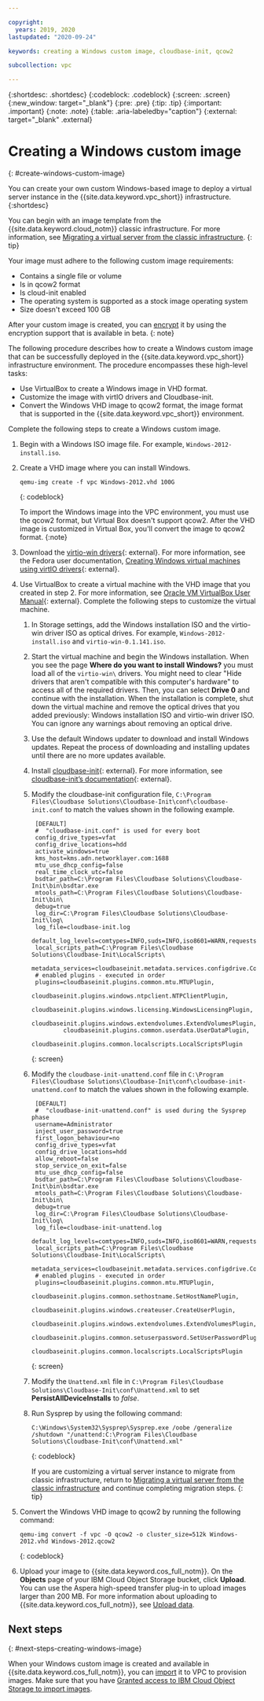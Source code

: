 ```yaml
---

copyright:
  years: 2019, 2020
lastupdated: "2020-09-24"

keywords: creating a Windows custom image, cloudbase-init, qcow2

subcollection: vpc

---
```


{:shortdesc: .shortdesc}
{:codeblock: .codeblock}
{:screen: .screen}
{:new_window: target="_blank"}
{:pre: .pre}
{:tip: .tip}
{:important: .important}
{:note: .note}
{:table: .aria-labeledby="caption"}
{:external: target="_blank" .external}

# Creating a Windows custom image
{: #create-windows-custom-image}

You can create your own custom Windows-based image to deploy a virtual server instance in the {{site.data.keyword.vpc_short}} 
infrastructure. 
{:shortdesc}

You can begin with an image template from the {{site.data.keyword.cloud_notm}} classic infrastructure. For more information, see [Migrating a virtual server from the classic infrastructure](/docs/vpc?topic=vpc-migrate-vsi-to-vpc).
{: tip}

Your image must adhere to the following custom image requirements:
* Contains a single file or volume 
* Is in qcow2 format
* Is cloud-init enabled
* The operating system is supported as a stock image operating system
* Size doesn't exceed 100 GB

After your custom image is created, you can [encrypt](/docs/vpc?topic=vpc-create-encrypted-custom-image) it by using the encryption support that is available in beta.
{: note}

The following procedure describes how to create a Windows custom image that can be successfully deployed in the {{site.data.keyword.vpc_short}} infrastructure environment. The procedure encompasses these high-level tasks:
* Use VirtualBox to create a Windows image in VHD format.
* Customize the image with virtIO drivers and Cloudbase-init.
* Convert the Windows VHD image to qcow2 format, the image format that is supported in the {{site.data.keyword.vpc_short}} environment.

Complete the following steps to create a Windows custom image.
1. Begin with a Windows ISO image file. For example, `Windows-2012-install.iso`.
2. Create a VHD image where you can install Windows. 
    
    ```
    qemu-img create -f vpc Windows-2012.vhd 100G
    ``` 
    {: codeblock}
    
    To import the Windows image into the VPC environment, you must use the qcow2 format, but Virtual Box doesn't support qcow2. After the VHD image is customized in Virtual Box, you'll convert the image to qcow2 format.
    {:note}
    
3. Download the [virtio-win drivers](https://fedorapeople.org/groups/virt/virtio-win/direct-downloads/stable-virtio/virtio-win.iso){: external}. For more information, see the Fedora user documentation, [Creating Windows virtual machines using virtIO drivers](https://docs.fedoraproject.org/en-US/quick-docs/creating-windows-virtual-machines-using-virtio-drivers/){: external}.
4. Use VirtualBox to create a virtual machine with the VHD image that you created in step 2. For more information, see [Oracle VM VirtualBox User Manual](https://www.virtualbox.org/manual/){: external}. Complete the following steps to customize the virtual machine.
    1. In Storage settings, add the Windows installation ISO and the virtio-win driver ISO as optical drives. For example, `Windows-2012-install.iso` and `virtio-win-0.1.141.iso`.
    2. Start the virtual machine and begin the Windows installation. When you see the page **Where do you want to install Windows?** you must load all of the `virtio-win\` drivers. You might need to clear "Hide drivers that aren't compatible with this computer's hardware" to access all of the required drivers. Then, you can select **Drive 0** and continue with the installation. When the installation is complete, shut down the virtual machine and remove the optical drives that you added previously: Windows installation ISO and virtio-win driver ISO. You can ignore any warnings about removing an optical drive. 
    3. Use the default Windows updater to download and install Windows updates. Repeat the process of downloading and installing updates until there are no more updates available.
    4. Install [cloudbase-init](https://cloudbase.it/cloudbase-init/){: external}. For more information, see [cloudbase-init’s documentation](https://cloudbase-init.readthedocs.io/en/latest/index.html){: external}.
    5. Modify the cloudbase-init configuration file, `C:\Program Files\Cloudbase Solutions\Cloudbase-Init\conf\cloudbase-init.conf` to match the values shown in the following example. 
   
         ```
          [DEFAULT]
          #  "cloudbase-init.conf" is used for every boot
          config_drive_types=vfat
          config_drive_locations=hdd
          activate_windows=true
          kms_host=kms.adn.networklayer.com:1688
          mtu_use_dhcp_config=false
          real_time_clock_utc=false
          bsdtar_path=C:\Program Files\Cloudbase Solutions\Cloudbase-Init\bin\bsdtar.exe
          mtools_path=C:\Program Files\Cloudbase Solutions\Cloudbase-Init\bin\
          debug=true
          log_dir=C:\Program Files\Cloudbase Solutions\Cloudbase-Init\log\
          log_file=cloudbase-init.log
          default_log_levels=comtypes=INFO,suds=INFO,iso8601=WARN,requests=WARN
          local_scripts_path=C:\Program Files\Cloudbase Solutions\Cloudbase-Init\LocalScripts\
          metadata_services=cloudbaseinit.metadata.services.configdrive.ConfigDriveService,
          # enabled plugins - executed in order
          plugins=cloudbaseinit.plugins.common.mtu.MTUPlugin,
                  cloudbaseinit.plugins.windows.ntpclient.NTPClientPlugin,
                  cloudbaseinit.plugins.windows.licensing.WindowsLicensingPlugin,
                  cloudbaseinit.plugins.windows.extendvolumes.ExtendVolumesPlugin,
                  cloudbaseinit.plugins.common.userdata.UserDataPlugin,
                  cloudbaseinit.plugins.common.localscripts.LocalScriptsPlugin
         ```
         {: screen}
        
    6. Modify the `cloudbase-init-unattend.conf` file in `C:\Program Files\Cloudbase Solutions\Cloudbase-Init\conf\cloudbase-init-unattend.conf` to match the values shown in the following example.  
       
         ```
          [DEFAULT]
          #  "cloudbase-init-unattend.conf" is used during the Sysprep phase
          username=Administrator
          inject_user_password=true
          first_logon_behaviour=no
          config_drive_types=vfat
          config_drive_locations=hdd
          allow_reboot=false
          stop_service_on_exit=false
          mtu_use_dhcp_config=false
          bsdtar_path=C:\Program Files\Cloudbase Solutions\Cloudbase-Init\bin\bsdtar.exe
          mtools_path=C:\Program Files\Cloudbase Solutions\Cloudbase-Init\bin\
          debug=true
          log_dir=C:\Program Files\Cloudbase Solutions\Cloudbase-Init\log\
          log_file=cloudbase-init-unattend.log
          default_log_levels=comtypes=INFO,suds=INFO,iso8601=WARN,requests=WARN
          local_scripts_path=C:\Program Files\Cloudbase Solutions\Cloudbase-Init\LocalScripts\
          metadata_services=cloudbaseinit.metadata.services.configdrive.ConfigDriveService,
          # enabled plugins - executed in order
          plugins=cloudbaseinit.plugins.common.mtu.MTUPlugin,
                  cloudbaseinit.plugins.common.sethostname.SetHostNamePlugin,
                  cloudbaseinit.plugins.windows.createuser.CreateUserPlugin,
                  cloudbaseinit.plugins.windows.extendvolumes.ExtendVolumesPlugin,
                  cloudbaseinit.plugins.common.setuserpassword.SetUserPasswordPlugin,
                  cloudbaseinit.plugins.common.localscripts.LocalScriptsPlugin
         ```
         {: screen}
         
    7. Modify the `Unattend.xml` file in `C:\Program Files\Cloudbase Solutions\Cloudbase-Init\conf\Unattend.xml` to set  **PersistAllDeviceInstalls** to *false*.
    8. Run Sysprep by using the following command:
    
         ```
         C:\Windows\System32\Sysprep\Sysprep.exe /oobe /generalize /shutdown "/unattend:C:\Program Files\Cloudbase Solutions\Cloudbase-Init\conf\Unattend.xml"
         ``` 
         {: codeblock}
         
         If you are customizing a virtual server instance to migrate from classic infrastructure, return to [Migrating a virtual    server from the classic infrastructure](/docs/vpc?topic=vpc-migrate-vsi-to-vpc#migrate-customize-image-vpc) and continue completing migration steps. 
         {: tip}
    
5. Convert the Windows VHD image to qcow2 by running the following command:
     ```
     qemu-img convert -f vpc -O qcow2 -o cluster_size=512k Windows-2012.vhd Windows-2012.qcow2
     ``` 
     {: codeblock}
    
6. Upload your image to {{site.data.keyword.cos_full_notm}}. On the **Objects** page of your IBM Cloud Object Storage bucket, click **Upload**. You can use the Aspera high-speed transfer plug-in to upload images larger than 200 MB. For more information about uploading to {{site.data.keyword.cos_full_notm}}, see [Upload data](/docs/cloud-object-storage?topic=cloud-object-storage-upload).

## Next steps
{: #next-steps-creating-windows-image}

When your Windows custom image is created and available in {{site.data.keyword.cos_full_notm}}, you can [import](/docs/vpc?topic=vpc-managing-images) it to VPC to provision images.
Make sure that you have [Granted access to IBM Cloud Object Storage to import images](/docs/vpc?topic=vpc-object-storage-prereq).
